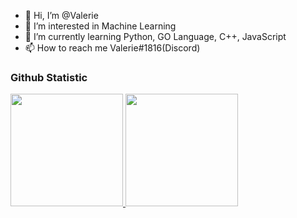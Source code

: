 - 👋 Hi, I’m @Valerie
- 👀 I’m interested in Machine Learning
- 🌱 I’m currently learning Python, GO Language, C++, JavaScript
- 📫 How to reach me Valerie#1816(Discord)

### Github Statistic
<p align="left">
<a href="https://github.com/NiinYa">
  <img height="180em" src="https://github-readme-stats-eight-theta.vercel.app/api?username=NiinYa&show_icons=true&theme=algolia&include_all_commits=true&count_private=true"/>
  <img height="180em" src="https://github-readme-stats-eight-theta.vercel.app/api/top-langs/?username=NiinYa&layout=compact&langs_count=8&theme=algolia"/>
</a>
</p>

<!---
NiinYa/NiinYa is a ✨ special ✨ repository because its `README.md` (this file) appears on your GitHub profile.
You can click the Preview link to take a look at your changes.
--->

